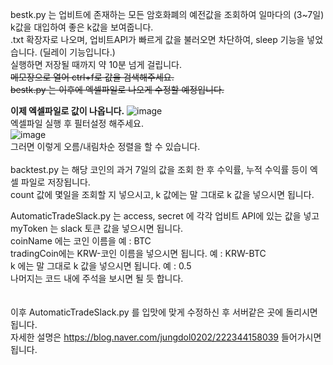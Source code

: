 bestk.py 는 업비트에 존재하는 모든 암호화폐의 예전값을 조회하여 일마다의 (3~7일) k값을 대입하여 좋은 k값을 보여줍니다.<br>
.txt 확장자로 나오며, 업비트API가 빠르게 값을 불러오면 차단하여, sleep 기능을 넣었습니다. (딜레이 기능입니다.)<br>
실행하면 저장될 때까지 약 10분 넘게 걸립니다.<br>
~~메모장으로 열어 ctrl+f로 값을 검색해주세요.<br>
bestk.py 는 이후에 엑셀파일로 나오게 수정할 예정입니다.<br>~~

**이제 엑셀파일로 값이 나옵니다.**
![image](https://user-images.githubusercontent.com/61561973/116899903-19437580-ac73-11eb-81a4-eed642b6693b.png)<br>
엑셀파일 실행 후 필터설정 해주세요.<br>
![image](https://user-images.githubusercontent.com/61561973/116899954-295b5500-ac73-11eb-96ab-6d8738e4b0d9.png)<br>
그러면 이렇게 오름/내림차순 정렬을 할 수 있습니다.
<br><br>
backtest.py 는 해당 코인의 과거 7일의 값을 조회 한 후 수익률, 누적 수익률 등이 엑셀 파일로 저장됩니다.<br>
count 값에 몇일을 조회할 지 넣으시고, k 값에는 말 그대로 k 값을 넣으시면 됩니다.<br>

AutomaticTradeSlack.py 는 access, secret 에 각각 업비트 API에 있는 값을 넣고 myToken 는 slack 토큰 값을 넣으시면 됩니다.<br>
coinName 에는 코인 이름을 예 : BTC<br>
tradingCoin에는 KRW-코인 이름을 넣으시면 됩니다. 예 : KRW-BTC<br>
k 에는 말 그대로 k 값을 넣으시면 됩니다. 예 : 0.5<br>
나머지는 코드 내에 주석을 보시면 될 듯 합니다.<br>
<br><br>
이후 AutomaticTradeSlack.py 를 입맛에 맞게 수정하신 후 서버같은 곳에 돌리시면 됩니다.<br>
자세한 설명은 https://blog.naver.com/jungdol0202/222344158039 들어가시면 됩니다.
